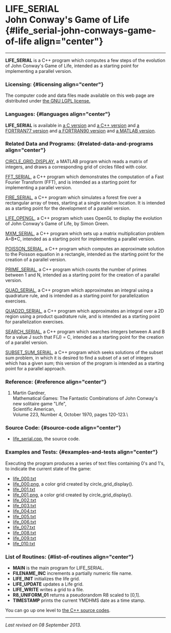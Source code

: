 LIFE\_SERIAL\
John Conway's Game of Life {#life_serial-john-conways-game-of-life align="center"}
==========================

------------------------------------------------------------------------

**LIFE\_SERIAL** is a C++ program which computes a few steps of the
evolution of John Conway's Game of Life, intended as a starting point
for implementing a parallel version.

### Licensing: {#licensing align="center"}

The computer code and data files made available on this web page are
distributed under [the GNU LGPL license.](../../txt/gnu_lgpl.txt)

### Languages: {#languages align="center"}

**LIFE\_SERIAL** is available in [a C
version](../../c_src/life_serial/life_serial.html) and [a C++
version](../../cpp_src/life_serial/life_serial.html) and [a FORTRAN77
version](../../f77_src/life_serial/life_serial.html) and [a FORTRAN90
version](../../f_src/life_serial/life_serial.html) and [a MATLAB
version](../../m_src/life_serial/life_serial.html).

### Related Data and Programs: {#related-data-and-programs align="center"}

[CIRCLE\_GRID\_DISPLAY](../../m_src/circle_grid_display/circle_grid_display.html),
a MATLAB program which reads a matrix of integers, and draws a
corresponding grid of circles filled with color.

[FFT\_SERIAL](../../cpp_src/fft_serial/fft_serial.html), a C++ program
which demonstrates the computation of a Fast Fourier Transform (FFT),
and is intended as a starting point for implementing a parallel version.

[FIRE\_SERIAL](../../cpp_src/fire_serial/fire_serial.html), a C++
program which simulates a forest fire over a rectangular array of trees,
starting at a single random location. It is intended as a starting point
for the development of a parallel version.

[LIFE\_OPENGL](../../cpp_src/life_opengl/life_opengl.html), a C++
program which uses OpenGL to display the evolution of John Conway's Game
of Life, by Simon Green.

[MXM\_SERIAL](../../cpp_src/mxm_serial/mxm_serial.html), a C++ program
which sets up a matrix multiplication problem A=B\*C, intended as a
starting point for implementing a parallel version.

[POISSON\_SERIAL](../../cpp_src/poisson_serial/poisson_serial.html), a
C++ program which computes an approximate solution to the Poisson
equation in a rectangle, intended as the starting point for the creation
of a parallel version.

[PRIME\_SERIAL](../../cpp_src/prime_serial/prime_serial.html), a C++
program which counts the number of primes between 1 and N, intended as a
starting point for the creation of a parallel version.

[QUAD\_SERIAL](../../cpp_src/quad_serial/quad_serial.html), a C++
program which approximates an integral using a quadrature rule, and is
intended as a starting point for parallelization exercises.

[QUAD2D\_SERIAL](../../cpp_src/quad2d_serial/quad2d_serial.html), a C++
program which approximates an integral over a 2D region using a product
quadrature rule, and is intended as a starting point for parallelization
exercises.

[SEARCH\_SERIAL](../../cpp_src/search_serial/search_serial.html), a C++
program which searches integers between A and B for a value J such that
F(J) = C, intended as a starting point for the creation of a parallel
version.

[SUBSET\_SUM\_SERIAL](../../cpp_src/subset_sum_serial/subset_sum_serial.html),
a C++ program which seeks solutions of the subset sum problem, in which
it is desired to find a subset of a set of integers which has a given
sum; this version of the program is intended as a starting point for a
parallel approach.

### Reference: {#reference align="center"}

1.  Martin Gardner,\
    Mathematical Games: The Fantastic Combinations of John Conway's new
    solitaire game "Life",\
    Scientific American,\
    Volume 223, Number 4, October 1970, pages 120-123.\

### Source Code: {#source-code align="center"}

-   [life\_serial.cpp](life_serial.cpp), the source code.

### Examples and Tests: {#examples-and-tests align="center"}

Executing the program produces a series of text files containing 0's and
1's, to indicate the current state of the game:

-   [life\_000.txt](life_000.txt)
-   [life\_000.png](life_000.png), a color grid created by
    circle\_grid\_display().
-   [life\_001.txt](life_001.txt)
-   [life\_001.png](life_001.png), a color grid created by
    circle\_grid\_display().
-   [life\_002.txt](life_002.txt)
-   [life\_003.txt](life_003.txt)
-   [life\_004.txt](life_004.txt)
-   [life\_005.txt](life_005.txt)
-   [life\_006.txt](life_006.txt)
-   [life\_007.txt](life_007.txt)
-   [life\_008.txt](life_008.txt)
-   [life\_009.txt](life_009.txt)
-   [life\_010.txt](life_010.txt)

### List of Routines: {#list-of-routines align="center"}

-   **MAIN** is the main program for LIFE\_SERIAL.
-   **FILENAME\_INC** increments a partially numeric file name.
-   **LIFE\_INIT** initializes the life grid.
-   **LIFE\_UPDATE** updates a Life grid.
-   **LIFE\_WRITE** writes a grid to a file.
-   **R8\_UNIFORM\_01** returns a pseudorandom R8 scaled to \[0,1\].
-   **TIMESTAMP** prints the current YMDHMS date as a time stamp.

You can go up one level to [the C++ source codes](../cpp_src.html).

------------------------------------------------------------------------

*Last revised on 08 September 2013.*
